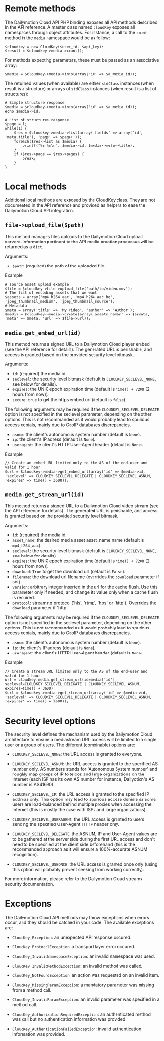 Remote methods
==============

The Dailymotion Cloud API PHP binding exposes all API methods described in the API reference.
A master class named `CloudKey` exposes all namespaces through object attributes. For instance,
a call to the `count` method in the `media` namespace would be as follow:

    $cloudkey = new CloudKey($user_id, $api_key);
    $result = $cloudkey->media->count();

For methods expecting parameters, these must be passed as an associative array:

    $media = $cloudkey->media->info(array('id' => $a_media_id));

The returned values (when available) are either `stdClass` instances (when result is a structure)
or arrays of `stdClass` instances (when result is a list of structures):

    # Simple structure response
    $media = $cloudkey->media->info(array('id' => $a_media_id));
    echo $media->id;

    # List of structures response
    $page = 1;
    while(1) {
        $res = $cloudkey->media->list(array('fields' => array('id', 'meta.title'), 'page' => $page++));
        foreach($res->list as $media) {
            printf("%s %s\n", $media->id, $media->meta->title);
        }
        if ($res->page == $res->pages) {
            break;
        }
    }

Local methods
=============

Additional local methods are exposed by the CloudKey class. They are not documented in the API
reference and provided as helpers to ease the Dailymotion Cloud API integration.

`file->upload_file($path)`
--------------------------

This method manages files uploads to the Dailymotion Cloud upload servers. Information pertinent
to the API media creation processus will be returned as a `dict`.

Arguments:

- `$path`: (required) the path of the uploaded file.

Example:

    # source asset upload example
    $file = $cloudkey->file->upload_file('path/to/video.mov');
    # The list of encoding assets that we want
    $assets = array('mp4_h264_aac', 'mp4_h264_aac_hq', 'jpeg_thumbnail_medium', 'jpeg_thumbnail_source');
    # Metadata
    $meta = array('title' => 'My video', 'author' => 'Author');
    $media = $cloudkey->media->create(array('assets_names' => $assets, 'meta' => $meta, 'url' => $file->url));

`media.get_embed_url(id)`
-------------------------

This method returns a signed URL to a Dailymotion Cloud player embed (see the API reference for details).
The generated URL is perishable, and access is granted based on the provided security level bitmask.

Arguments:

- `id`: (required) the media id.
- `seclevel`: the security level bitmask (default is `CLOUDKEY_SECLEVEL_NONE`, see below for details).
- `expires`: the UNIX epoch expiration time (default is `time() + 7200` (2 hours from now)).
- `secure`: `true` to get the https embed url (default is `false`).

The following arguments may be required if the `CLOUDKEY_SECLEVEL_DELEGATE` option is not specified in
the seclevel parameter, depending on the other options. This is not recommanded as it would probably
lead to spurious access denials, mainly due to GeoIP databases discrepancies.

- `asnum`: the client's autonomous system number (default is `None`).
- `ip`: the client's IP adress (default is `None`).
- `useragent`: the client's HTTP User-Agent header (default is `None`).

Example:

    // Create an embed URL limited only to the AS of the end-user and valid for 1 hour
    $url = $cloudkey->media->get_embed_url(array('id' => $media->id, 'seclevel' => CLOUDKEY_SECLEVEL_DELEGATE | CLOUDKEY_SECLEVEL_ASNUM, 'expires' => time() + 3600));

`media.get_stream_url(id)`
--------------------------

This method returns a signed URL to a Dailymotion Cloud video stream (see the API reference for details).
The generated URL is perishable, and access is granted based on the provided security level bitmask.

Arguments:

- `id`: (required) the media id.
- `asset_name`: the desired media asset asset_name name (default is `mp4_h264_aac`).
- `seclevel`: the security level bitmask (default is `CLOUDKEY_SECLEVEL_NONE`, see below for details).
- `expires`: the UNIX epoch expiration time (default is `time() + 7200` (2 hours from now)).
- `download`: `True` to get the download url (default is `False`).
- `filename`: the download url filename (overrides the `download` parameter if set).
- `version`: arbitrary integer inserted in the url for the cache flush.
Use this parameter only if needed, and change its value only when a cache flush is required.
- `protocol`: streaming protocol ('hls', 'rtmp', 'hps' or 'http'). Overrides the `download` parameter if 'http'.

The following arguments may be required if the `CLOUDKEY_SECLEVEL_DELEGATE` option is not specified in
the seclevel parameter, depending on the other options. This is not recommanded as it would probably
lead to spurious access denials, mainly due to GeoIP databases discrepancies.

- `asnum`: the client's autonomous system number (default is `None`).
- `ip`: the client's IP adress (default is `None`).
- `useragent`: the client's HTTP User-Agent header (default is `None`).

Example:

    // Create a stream URL limited only to the AS of the end-user and valid for 1 hour
    url = cloudkey.media.get_stream_url(id=media['id'], seclevel=CLOUDKEY_SECLEVEL_DELEGATE | CLOUDKEY_SECLEVEL_ASNUM, expires=time() + 3600)
    $url = $cloudkey->media->get_stream_url(array('id' => $media->id, 'seclevel' => CLOUDKEY_SECLEVEL_DELEGATE | CLOUDKEY_SECLEVEL_ASNUM, 'expires' => time() + 3600));

Security level options
======================

The security level defines the mechanism used by the Dailymotion Cloud architecture to ensure a mediastream
URL access will be limited to a single user or a group of users. The different (combinable) options are:

- `CLOUDKEY_SECLEVEL_NONE`: the URL access is granted to everyone.

- `CLOUDKEY_SECLEVEL_ASNUM`: the URL access is granted to the specified AS number only. AS numbers stands for
  'Autonomous System number' and roughly map groups of IP to telcos and large organizations on the Internet
   (each ISP has its own AS number for instance, Dailyotion's AS number is AS41690).

- `CLOUDKEY_SECLEVEL_IP`: the URL access is granted to the specified IP address only. This option may lead to
   spurious access denials as some users are load-balanced behind multiple proxies when accessing the Internet
   (this is mostly the case with ISPs and large organizations).

- `CLOUDKEY_SECLEVEL_USERAGENT`: the URL access is granted to users sending the specified User-Agent HTTP header
   only.

- `CLOUDKEY_SECLEVEL_DELEGATE`: the ASNUM, IP and User-Agent values are to be gathered at the server side during
  the first URL access and don't need to be specified at the client side beforehand (this is the recommanded approach
  as it will ensure a 100%-accurate ASNUM recognition).

- `CLOUDKEY_SECLEVEL_USEONCE`: the URL access is granted once only (using this option will probably prevent seeking
   from working correctly).

For more information, please refer to the Dailymotion Cloud streams security documentation.

Exceptions
==========

The Dailymotion Cloud API methods may throw exceptions when errors occur, and they should be catched in your
code. The available exceptions are:

- `CloudKey_Exception`: an unexpected API response occured.

- `CloudKey_ProtocolException`: a transport layer error occured.

- `CloudKey_InvalidNamespaceException`: an invalid namespace was used.

- `CloudKey_InvalidMethodException`: an invalid method was called.

- `CloudKey_NotFoundException`: an action was requested on an invalid item.

- `CloudKey_MissingParamException`: a mandatory parameter was missing from a method call.

- `CloudKey_InvalidParamException`: an invalid parameter was specified in a method call.

- `CloudKey_AuthorizationRequiredException`: an authenticated method was call but no authentication information was provided.

- `CloudKey_AuthenticationFailedException`: invalid authentication information was provided.
